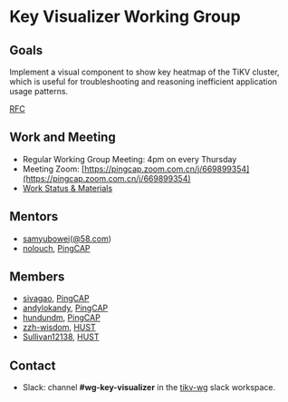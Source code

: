 # Key Visualizer Working Group

## Goals

Implement a visual component to show key heatmap of the TiKV cluster, which is useful for troubleshooting and reasoning inefficient application usage patterns.

[RFC](https://github.com/tikv/rfcs/pull/367)

## Work and Meeting

* Regular Working Group Meeting: 4pm on every Thursday
* Meeting Zoom: [https://pingcap.zoom.com.cn/j/669899354](https://pingcap.zoom.com.cn/j/669899354)
* [Work Status & Materials](https://docs.google.com/document/d/1LdvS0oWo79eTINHCZAdI0z0vKGP2xiCLnHYKRHBwfh8)

## Mentors

* [samyubowei](https://github.com/samyubowei)([@58.com](www.58.com))
* [nolouch](https://github.com/nolouch), [PingCAP](https://github.com/pingcap)

## Members

* [sivagao](https://github.com/sivagao), [PingCAP](https://github.com/pingcap)
* [andylokandy](https://github.com/andylokandy), [PingCAP](https://github.com/pingcap)
* [hundundm](https://github.com/hundundm), [PingCAP](https://github.com/pingcap)
* [zzh-wisdom](https://github.com/zzh-wisdom), [HUST](http://www.hust.edu.cn/)
* [Sullivan12138](https://github.com/Sullivan12138), [HUST](http://www.hust.edu.cn/)

## Contact

* Slack: channel **#wg-key-visualizer** in the
  [tikv-wg](tikv-wg.slack.com) slack workspace.
